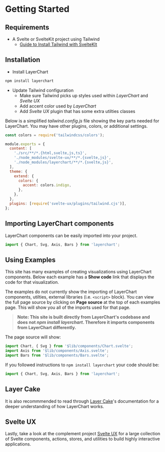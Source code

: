 # Getting Started

## Requirements

- A Svelte or SvelteKit project using Tailwind
  - [Guide to Install Tailwind with SvelteKIt](https://tailwindcss.com/docs/guides/sveltekit)

## Installation

- Install LayerChart

```sh
npm install layerchart
```

- Update Tailwind configuration
  - Make sure Tailwind picks up styles used within _LayerChart_ and _Svelte UX_
  - Add accent color used by _LayerChart_
  - Add _Svelte UX_ plugin that has some extra utilties classes

Below is a simplified _tailwind.config.js_ file showing the key parts needed for LayerChart. You may have other plugins, colors, or additional settings.

```js
const colors = require('tailwindcss/colors');

module.exports = {
  content: [
    './src/**/*.{html,svelte,js,ts}',
    './node_modules/svelte-ux/**/*.{svelte,js}',
    './node_modules/layerchart/**/*.{svelte,js}',
  ],
  theme: {
    extend: {
      colors: {
        accent: colors.indigo,
      },
    },
  },
  plugins: [require('svelte-ux/plugins/tailwind.cjs')],
};
```

## Importing LayerChart components

LayerChart components can be easily imported into your project.

```js
import { Chart, Svg, Axis, Bars } from 'layerchart';
```

## Using Examples

This site has many examples of creating visualizations using LayerChart components. Below each example has a **Show code** link that displays the code for that visualization.

The examples do not currently show the importing of LayerChart components, utilties, external libraries (i.e. `<script>` block). You can view the full page source by clicking on **Page source** at the top of each examples page. This will show you all of the imports used for that page.

> **Note: This site is built directly from LayerChart's codebase and does not _npm install layerchart_. Therefore it imports components from LayerChart differently.**

The page source will show:

```js
import Chart, { Svg } from '$lib/components/Chart.svelte';
import Axis from '$lib/components/Axis.svelte';
import Bars from '$lib/components/Bars.svelte';
```

If you followed instructions to `npm install layerchart` your code should be:

```js
import { Chart, Svg, Axis, Bars } from 'layerchart';
```

## Layer Cake

It is also recommmended to read through [Layer Cake](https://layercake.graphics/)'s documentation for a deeper understanding of how LayerChart works.

## Svelte UX

Lastly, take a look at the complement project [Svelte UX](https://svelte-ux.techniq.dev/) for a large collection of Svelte components, actions, stores, and utilities to build highly interactive applications.

